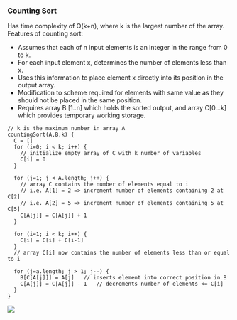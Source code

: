 ### Counting Sort

Has time complexity of O(k+n), where k is the largest number of the array. Features of counting sort:
- Assumes that each of n input elements is an integer in the range from 0 to k.
- For each input element x, determines the number of elements less than x.
- Uses this information to place element x directly into its position in the output array.
- Modification to scheme required for elements with same value as they should not be placed in the same position.
- Requires array B [1..n] which holds the sorted output, and array C[0...k] which provides temporary working storage.

```
// k is the maximum number in array A
countingSort(A,B,k) {
  C = []
  for (i=0; i < k; i++) {
    // initialize empty array of C with k number of variables
    C[i] = 0
  }
  
  for (j=1; j < A.length; j++) {
    // array C contains the number of elements equal to i
    // i.e. A[1] = 2 => increment number of elements containing 2 at C[2]
    // i.e. A[2] = 5 => increment number of elements containing 5 at C[5]
    C[A[j]] = C[A[j]] + 1
  }
  
  for (i=1; i < k; i++) {
    C[i] = C[i] + C[i-1]
  }
  // array C[i] now contains the number of elements less than or equal to i
  
  for (j=a.length; j > 1; j--) {
    B[C[A[j]]] = A[j]   // inserts element into correct position in B
    C[A[j]] = C[A[j]] - 1   // decrements number of elements <= C[i]
  }
}
```

<img src="../../../counting-sort.PNG">
